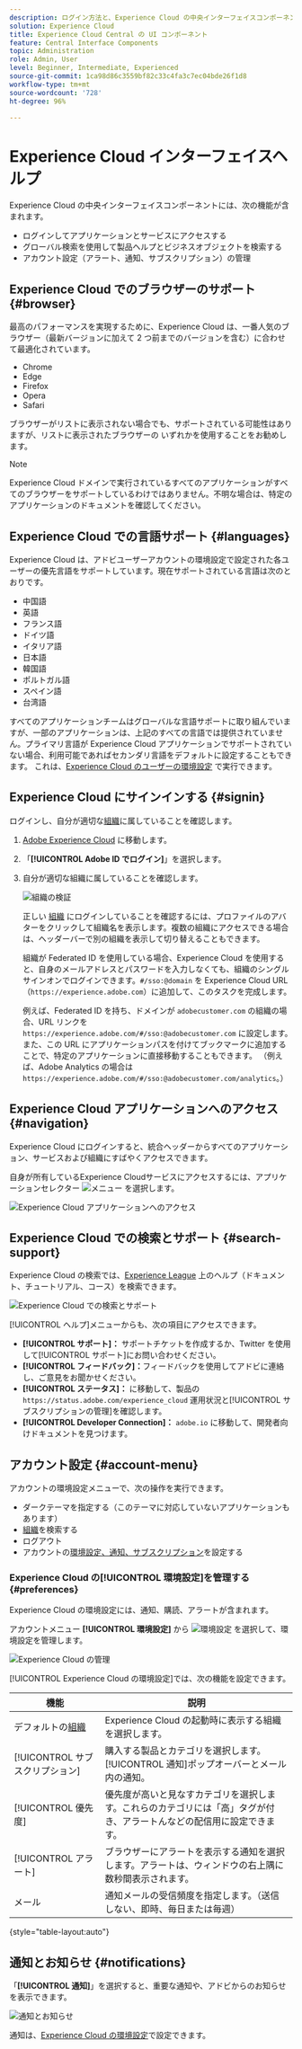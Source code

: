 ```yaml
---
description: ログイン方法と、Experience Cloud の中央インターフェイスコンポーネントについて説明します。グローバル検索、アカウント設定、インターフェイスの操作方法およびヘルプの入手方法について説明します。
solution: Experience Cloud
title: Experience Cloud Central の UI コンポーネント
feature: Central Interface Components
topic: Administration
role: Admin, User
level: Beginner, Intermediate, Experienced
source-git-commit: 1ca98d86c3559bf82c33c4fa3c7ec04bde26f1d8
workflow-type: tm+mt
source-wordcount: '728'
ht-degree: 96%

---
```


# Experience Cloud インターフェイスヘルプ

Experience Cloud の中央インターフェイスコンポーネントには、次の機能が含まれます。

* ログインしてアプリケーションとサービスにアクセスする
* グローバル検索を使用して製品ヘルプとビジネスオブジェクトを検索する
* アカウント設定（アラート、通知、サブスクリプション）の管理

## Experience Cloud でのブラウザーのサポート {#browser}

最高のパフォーマンスを実現するために、Experience Cloud は、一番人気のブラウザー（最新バージョンに加えて 2 つ前までのバージョンを含む）に合わせて最適化されています。

* Chrome
* Edge
* Firefox
* Opera
* Safari

ブラウザーがリストに表示されない場合でも、サポートされている可能性はありますが、リストに表示されたブラウザーの いずれかを使用することをお勧めします。

>[!NOTE]
>
>Experience Cloud ドメインで実行されているすべてのアプリケーションがすべてのブラウザーをサポートしているわけではありません。不明な場合は、特定のアプリケーションのドキュメントを確認してください。

## Experience Cloud での言語サポート {#languages}

Experience Cloud は、アドビユーザーアカウントの環境設定で設定された各ユーザーの優先言語をサポートしています。現在サポートされている言語は次のとおりです。

* 中国語
* 英語
* フランス語
* ドイツ語
* イタリア語
* 日本語
* 韓国語
* ポルトガル語
* スペイン語
* 台湾語

すべてのアプリケーションチームはグローバルな言語サポートに取り組んでいますが、一部のアプリケーションは、上記のすべての言語では提供されていません。プライマリ言語が Experience Cloud アプリケーションでサポートされていない場合、利用可能であればセカンダリ言語をデフォルトに設定することもできます。 これは、[Experience Cloud のユーザーの環境設定](https://experience.adobe.com/preferences) で実行できます。

## Experience Cloud にサインインする {#signin}

ログインし、自分が適切な[組織](organizations.md)に属していることを確認します。

1. [Adobe Experience Cloud](https://experience.adobe.com) に移動します。
1. 「**[!UICONTROL Adobe ID でログイン]**」を選択します。
1. 自分が適切な組織に属していることを確認します。

   ![組織の検証](assets/organizations-menu.png)

   正しい [組織](organizations.md) にログインしていることを確認するには、プロファイルのアバターをクリックして組織名を表示します。複数の組織にアクセスできる場合は、ヘッダーバーで別の組織を表示して切り替えることもできます。

   組織が Federated ID を使用している場合、Experience Cloud を使用すると、自身のメールアドレスとパスワードを入力しなくても、組織のシングルサインオンでログインできます。`#/sso:@domain` を Experience Cloud URL（`https://experience.adobe.com`）に追加して、このタスクを完成します。

   例えば、Federated ID を持ち、ドメインが `adobecustomer.com` の組織の場合、URL リンクを `https://experience.adobe.com/#/sso:@adobecustomer.com` に設定します。 また、この URL にアプリケーションパスを付けてブックマークに追加することで、特定のアプリケーションに直接移動することもできます。 （例えば、Adobe Analytics の場合は `https://experience.adobe.com/#/sso:@adobecustomer.com/analytics`。）

## Experience Cloud アプリケーションへのアクセス {#navigation}

Experience Cloud にログインすると、統合ヘッダーからすべてのアプリケーション、サービスおよび組織にすばやくアクセスできます。

自身が所有しているExperience Cloudサービスにアクセスするには、アプリケーションセレクター ![ メニュー ](assets/menu-icon.png) を選択します。

![Experience Cloud アプリケーションへのアクセス](assets/platform-core-services.png)

## Experience Cloud での検索とサポート {#search-support}

Experience Cloud の検索では、[Experience League](https://experienceleague.adobe.com/?lang=ja#home) 上のヘルプ（ドキュメント、チュートリアル、コース）を検索できます。

![Experience Cloud での検索とサポート](assets/search-menu.png)

[!UICONTROL ヘルプ]メニューからも、次の項目にアクセスできます。

* **[!UICONTROL サポート]：** サポートチケットを作成するか、Twitter を使用して[!UICONTROL サポート]にお問い合わせください。
* **[!UICONTROL フィードバック]：**&#x200B;フィードバックを使用してアドビに連絡し、ご意見をお聞かせください。
* **[!UICONTROL ステータス]：** に移動して、製品の `https://status.adobe.com/experience_cloud` 運用状況と[!UICONTROL サブスクリプションの管理]を確認します。
* **[!UICONTROL Developer Connection]：** `adobe.io` に移動して、開発者向けドキュメントを見つけます。

## アカウント設定 {#account-menu}

アカウントの環境設定メニューで、次の操作を実行できます。

* ダークテーマを指定する（このテーマに対応していないアプリケーションもあります）
* [組織](organizations.md)を検索する
* ログアウト
* アカウントの[環境設定、通知、サブスクリプション](#preferences)を設定する

### Experience Cloud の[!UICONTROL 環境設定]を管理する {#preferences}

Experience Cloud の環境設定には、通知、購読、アラートが含まれます。

アカウントメニュー **[!UICONTROL 環境設定]** から ![ 環境設定 ](assets/preferences-icon-sm.png) を選択して、環境設定を管理します。

![Experience Cloud の管理](assets/preferences-page.png)

[!UICONTROL Experience Cloud の環境設定]では、次の機能を設定できます。

| 機能 | 説明 |
|--- |--- |
| デフォルトの[組織](organizations.md) | Experience Cloud の起動時に表示する組織を選択します。 |
| [!UICONTROL サブスクリプション] | 購入する製品とカテゴリを選択します。[!UICONTROL 通知]ポップオーバーとメール内の通知。 |
| [!UICONTROL 優先度] | 優先度が高いと見なすカテゴリを選択します。これらのカテゴリには「高」タグが付き、アラートんなどの配信用に設定できます。 |
| [!UICONTROL アラート] | ブラウザーにアラートを表示する通知を選択します。アラートは、ウィンドウの右上隅に数秒間表示されます。 |
| メール | 通知メールの受信頻度を指定します。（送信しない、即時、毎日または毎週） |

{style="table-layout:auto"}

## 通知とお知らせ {#notifications}

「**[!UICONTROL 通知]**」を選択すると、重要な通知や、アドビからのお知らせを表示できます。

![通知とお知らせ](assets/notifications-menu-small.png)

通知は、[Experience Cloud の環境設定](#preferences)で設定できます。
